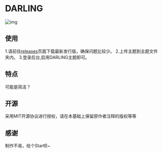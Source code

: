 # DARLING
![img](https://cdn.jsdelivr.net/gh/obentnet/DARLING@1.0.1/images/theme_logo.png)
## 使用
1.请前往[releases](https://github.com/obentnet/DARLING/releases/)页面下载最新发行版，确保问题比较少。
2.上传主题到主题文件夹内。
3.登录后台,启用DARLING主题即可。

## 特点
可能是简洁？

## 开源
采用MIT开源协议进行授权，请在本基础上保留原作者注释的版权等等

## 感谢
制作不易，给个Star呗~